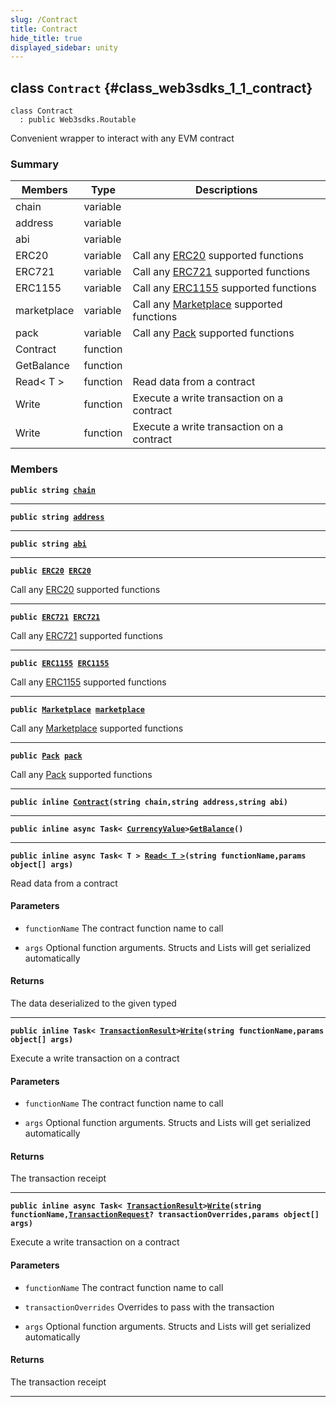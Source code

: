 ```yaml
---
slug: /Contract
title: Contract
hide_title: true
displayed_sidebar: unity
---
```


## class `Contract` {#class_web3sdks_1_1_contract}

```
class Contract
  : public Web3sdks.Routable
```

Convenient wrapper to interact with any EVM contract

### Summary

| Members     | Type     | Descriptions                                                                                         |
| ----------- | -------- | ---------------------------------------------------------------------------------------------------- |
| chain       | variable |                                                                                                      |
| address     | variable |                                                                                                      |
| abi         | variable |                                                                                                      |
| ERC20       | variable | Call any [ERC20](docs/unity/ERC20.md#class_web3sdks_1_1_e_r_c20) supported functions                 |
| ERC721      | variable | Call any [ERC721](docs/unity/ERC721.md#class_web3sdks_1_1_e_r_c721) supported functions              |
| ERC1155     | variable | Call any [ERC1155](docs/unity/ERC1155.md#class_web3sdks_1_1_e_r_c1155) supported functions           |
| marketplace | variable | Call any [Marketplace](docs/unity/Marketplace.md#class_web3sdks_1_1_marketplace) supported functions |
| pack        | variable | Call any [Pack](docs/unity/Pack.md#class_web3sdks_1_1_pack) supported functions                      |
| Contract    | function |                                                                                                      |
| GetBalance  | function |                                                                                                      |
| Read< T >   | function | Read data from a contract                                                                            |
| Write       | function | Execute a write transaction on a contract                                                            |
| Write       | function | Execute a write transaction on a contract                                                            |

### Members

**`public string `[`chain`](#class_web3sdks_1_1_contract_1ab674895831e2f9aae85200f6125d0ba6)**

---

**`public string `[`address`](#class_web3sdks_1_1_contract_1a16c186e6d7438c6675c3705070ca3968)**

---

**`public string `[`abi`](#class_web3sdks_1_1_contract_1ad8dfda9a3e4820227da3509ddbcea493)**

---

**`public `[`ERC20`](docs/unity/ERC20.md#class_web3sdks_1_1_e_r_c20)` `[`ERC20`](#class_web3sdks_1_1_contract_1a574d93dc3847f67e49f8e2ead608fc38)**

Call any [ERC20](docs/unity/ERC20.md#class_web3sdks_1_1_e_r_c20) supported functions

---

**`public `[`ERC721`](docs/unity/ERC721.md#class_web3sdks_1_1_e_r_c721)` `[`ERC721`](#class_web3sdks_1_1_contract_1a9d87c284582fd14cd5a320d79c44d475)**

Call any [ERC721](docs/unity/ERC721.md#class_web3sdks_1_1_e_r_c721) supported functions

---

**`public `[`ERC1155`](docs/unity/ERC1155.md#class_web3sdks_1_1_e_r_c1155)` `[`ERC1155`](#class_web3sdks_1_1_contract_1a88b9a0017a43ef91c1e0393b9ed0612e)**

Call any [ERC1155](docs/unity/ERC1155.md#class_web3sdks_1_1_e_r_c1155) supported functions

---

**`public `[`Marketplace`](docs/unity/Marketplace.md#class_web3sdks_1_1_marketplace)` `[`marketplace`](#class_web3sdks_1_1_contract_1a4403971d3beb4116fc6cfed5062a7401)**

Call any [Marketplace](docs/unity/Marketplace.md#class_web3sdks_1_1_marketplace) supported functions

---

**`public `[`Pack`](docs/unity/Pack.md#class_web3sdks_1_1_pack)` `[`pack`](#class_web3sdks_1_1_contract_1aba5b822fa1cbb8155e606b5a9a48731b)**

Call any [Pack](docs/unity/Pack.md#class_web3sdks_1_1_pack) supported functions

---

**`public inline `[`Contract`](#class_web3sdks_1_1_contract_1a27550a2733b64016c83843d25fa3e5f1)`(string chain,string address,string abi)`**

---

**`public inline async Task< `[`CurrencyValue`](docs/unity/CurrencyValue.md#struct_web3sdks_1_1_currency_value)`>`[`GetBalance`](#class_web3sdks_1_1_contract_1a2b81f3985b27c3fad539c6b06486f693)`()`**

---

**`public inline async Task< T > `[`Read< T >`](#class_web3sdks_1_1_contract_1a07e3a5e62fe08c44a42231f049c2d23e)`(string functionName,params object[] args)`**

Read data from a contract

#### Parameters

- `functionName` The contract function name to call

- `args` Optional function arguments. Structs and Lists will get serialized automatically

#### Returns

The data deserialized to the given typed

---

**`public inline Task< `[`TransactionResult`](docs/unity/TransactionResult.md#class_web3sdks_1_1_transaction_result)`>`[`Write`](#class_web3sdks_1_1_contract_1a9bdc5f71abafc9af5b99b1358859ef1c)`(string functionName,params object[] args)`**

Execute a write transaction on a contract

#### Parameters

- `functionName` The contract function name to call

- `args` Optional function arguments. Structs and Lists will get serialized automatically

#### Returns

The transaction receipt

---

**`public inline async Task< `[`TransactionResult`](docs/unity/TransactionResult.md#class_web3sdks_1_1_transaction_result)`>`[`Write`](#class_web3sdks_1_1_contract_1a32bc75bfc4abe9cbf84cd08b9c9ece6f)`(string functionName,`[`TransactionRequest`](docs/unity/TransactionRequest.md#struct_web3sdks_1_1_transaction_request)`? transactionOverrides,params object[] args)`**

Execute a write transaction on a contract

#### Parameters

- `functionName` The contract function name to call

- `transactionOverrides` Overrides to pass with the transaction

- `args` Optional function arguments. Structs and Lists will get serialized automatically

#### Returns

The transaction receipt

---
